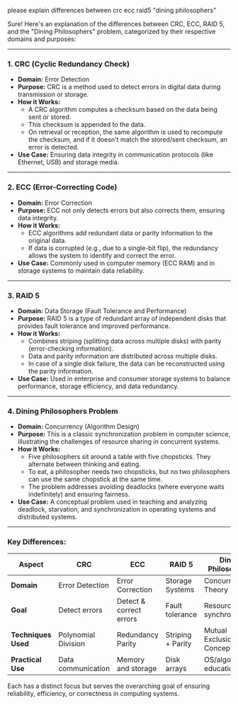 please explain differences between crc ecc raid5 "dining philosophers"

Sure! Here's an explanation of the differences between CRC, ECC, RAID 5, and the "Dining Philosophers" problem, categorized by their respective domains and purposes:

---

### 1. **CRC (Cyclic Redundancy Check)**
- **Domain:** Error Detection
- **Purpose:** CRC is a method used to detect errors in digital data during transmission or storage.
- **How it Works:** 
  - A CRC algorithm computes a checksum based on the data being sent or stored.
  - This checksum is appended to the data.
  - On retrieval or reception, the same algorithm is used to recompute the checksum, and if it doesn't match the stored/sent checksum, an error is detected.
- **Use Case:** Ensuring data integrity in communication protocols (like Ethernet, USB) and storage media.

---

### 2. **ECC (Error-Correcting Code)**
- **Domain:** Error Correction
- **Purpose:** ECC not only detects errors but also corrects them, ensuring data integrity.
- **How it Works:**
  - ECC algorithms add redundant data or parity information to the original data.
  - If data is corrupted (e.g., due to a single-bit flip), the redundancy allows the system to identify and correct the error.
- **Use Case:** Commonly used in computer memory (ECC RAM) and in storage systems to maintain data reliability.

---

### 3. **RAID 5**
- **Domain:** Data Storage (Fault Tolerance and Performance)
- **Purpose:** RAID 5 is a type of redundant array of independent disks that provides fault tolerance and improved performance.
- **How it Works:**
  - Combines striping (splitting data across multiple disks) with parity (error-checking information).
  - Data and parity information are distributed across multiple disks.
  - In case of a single disk failure, the data can be reconstructed using the parity information.
- **Use Case:** Used in enterprise and consumer storage systems to balance performance, storage efficiency, and data redundancy.

---

### 4. **Dining Philosophers Problem**
- **Domain:** Concurrency (Algorithm Design)
- **Purpose:** This is a classic synchronization problem in computer science, illustrating the challenges of resource sharing in concurrent systems.
- **How it Works:**
  - Five philosophers sit around a table with five chopsticks. They alternate between thinking and eating.
  - To eat, a philosopher needs two chopsticks, but no two philosophers can use the same chopstick at the same time.
  - The problem addresses avoiding deadlocks (where everyone waits indefinitely) and ensuring fairness.
- **Use Case:** A conceptual problem used in teaching and analyzing deadlock, starvation, and synchronization in operating systems and distributed systems.

---

### Key Differences:
| Aspect                | CRC                  | ECC                  | RAID 5               | Dining Philosophers       |
|-----------------------|----------------------|----------------------|----------------------|---------------------------|
| **Domain**            | Error Detection      | Error Correction     | Storage Systems      | Concurrency Theory        |
| **Goal**              | Detect errors        | Detect & correct errors | Fault tolerance    | Resource synchronization |
| **Techniques Used**   | Polynomial Division | Redundancy Parity    | Striping + Parity    | Mutual Exclusion Concepts |
| **Practical Use**     | Data communication  | Memory and storage   | Disk arrays          | OS/algorithm education    |

Each has a distinct focus but serves the overarching goal of ensuring reliability, efficiency, or correctness in computing systems.
